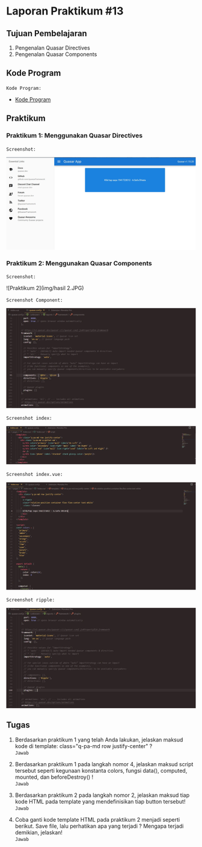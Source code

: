 # Laporan Praktikum #13

## Tujuan Pembelajaran

1. Pengenalan Quasar Directives
2. Pengenalan Quasar Components

## Kode Program

`Kode Program:`

- [Kode Program](../../src/14_quasar_directives_components)

## Praktikum

### Praktikum 1: Menggunakan Quasar Directives

`Screenshot:`

![Praktikum 1](img/hasil_1.JPG)

### Praktikum 2: Menggunakan Quasar Components

`Screenshot:`

![Praktikum 2](img/hasil 2.JPG)

`Screenshot Component:`

![Praktikum ](img/component.JPG)

`Screenshot index:`

![Praktikum ](img/index.JPG)

`Screenshot index.vue:`

![Praktikum](img/index.vue.JPG)

`Screenshot ripple:`

![Praktikum](img/script_ripple.JPG)

## Tugas

1. Berdasarkan praktikum 1 yang telah Anda lakukan, jelaskan maksud kode di template: class="q-pa-md row justify-center" ?  
   `Jawab`

2. Berdasarkan praktikum 1 pada langkah nomor 4, jelaskan maksud script tersebut seperti kegunaan konstanta colors, fungsi data(), computed, mounted, dan beforeDestroy() !  
   `Jawab`

3. Berdasarkan praktikum 2 pada langkah nomor 2, jelaskan maksud tiap kode HTML pada template yang mendefinisikan tiap button tersebut!  
   `Jawab`

4. Coba ganti kode template HTML pada praktikum 2 menjadi seperti berikut. Save file, lalu perhatikan apa yang terjadi ? Mengapa terjadi demikian, jelaskan!  
   `Jawab`

